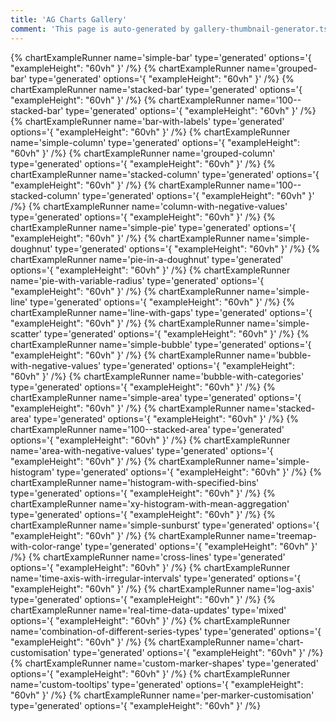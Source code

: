 ```yaml
---
title: 'AG Charts Gallery'
comment: 'This page is auto-generated by gallery-thumbnail-generator.ts to allow the chart gallery examples to be generated. It is ignored by the website.'
---
```


{% chartExampleRunner name='simple-bar' type='generated' options='{ "exampleHeight": "60vh" }' /%}
{% chartExampleRunner name='grouped-bar' type='generated' options='{ "exampleHeight": "60vh" }' /%}
{% chartExampleRunner name='stacked-bar' type='generated' options='{ "exampleHeight": "60vh" }' /%}
{% chartExampleRunner name='100--stacked-bar' type='generated' options='{ "exampleHeight": "60vh" }' /%}
{% chartExampleRunner name='bar-with-labels' type='generated' options='{ "exampleHeight": "60vh" }' /%}
{% chartExampleRunner name='simple-column' type='generated' options='{ "exampleHeight": "60vh" }' /%}
{% chartExampleRunner name='grouped-column' type='generated' options='{ "exampleHeight": "60vh" }' /%}
{% chartExampleRunner name='stacked-column' type='generated' options='{ "exampleHeight": "60vh" }' /%}
{% chartExampleRunner name='100--stacked-column' type='generated' options='{ "exampleHeight": "60vh" }' /%}
{% chartExampleRunner name='column-with-negative-values' type='generated' options='{ "exampleHeight": "60vh" }' /%}
{% chartExampleRunner name='simple-pie' type='generated' options='{ "exampleHeight": "60vh" }' /%}
{% chartExampleRunner name='simple-doughnut' type='generated' options='{ "exampleHeight": "60vh" }' /%}
{% chartExampleRunner name='pie-in-a-doughnut' type='generated' options='{ "exampleHeight": "60vh" }' /%}
{% chartExampleRunner name='pie-with-variable-radius' type='generated' options='{ "exampleHeight": "60vh" }' /%}
{% chartExampleRunner name='simple-line' type='generated' options='{ "exampleHeight": "60vh" }' /%}
{% chartExampleRunner name='line-with-gaps' type='generated' options='{ "exampleHeight": "60vh" }' /%}
{% chartExampleRunner name='simple-scatter' type='generated' options='{ "exampleHeight": "60vh" }' /%}
{% chartExampleRunner name='simple-bubble' type='generated' options='{ "exampleHeight": "60vh" }' /%}
{% chartExampleRunner name='bubble-with-negative-values' type='generated' options='{ "exampleHeight": "60vh" }' /%}
{% chartExampleRunner name='bubble-with-categories' type='generated' options='{ "exampleHeight": "60vh" }' /%}
{% chartExampleRunner name='simple-area' type='generated' options='{ "exampleHeight": "60vh" }' /%}
{% chartExampleRunner name='stacked-area' type='generated' options='{ "exampleHeight": "60vh" }' /%}
{% chartExampleRunner name='100--stacked-area' type='generated' options='{ "exampleHeight": "60vh" }' /%}
{% chartExampleRunner name='area-with-negative-values' type='generated' options='{ "exampleHeight": "60vh" }' /%}
{% chartExampleRunner name='simple-histogram' type='generated' options='{ "exampleHeight": "60vh" }' /%}
{% chartExampleRunner name='histogram-with-specified-bins' type='generated' options='{ "exampleHeight": "60vh" }' /%}
{% chartExampleRunner name='xy-histogram-with-mean-aggregation' type='generated' options='{ "exampleHeight": "60vh" }' /%}
{% chartExampleRunner name='simple-sunburst' type='generated' options='{ "exampleHeight": "60vh" }' /%}
{% chartExampleRunner name='treemap-with-color-range' type='generated' options='{ "exampleHeight": "60vh" }' /%}
{% chartExampleRunner name='cross-lines' type='generated' options='{ "exampleHeight": "60vh" }' /%}
{% chartExampleRunner name='time-axis-with-irregular-intervals' type='generated' options='{ "exampleHeight": "60vh" }' /%}
{% chartExampleRunner name='log-axis' type='generated' options='{ "exampleHeight": "60vh" }' /%}
{% chartExampleRunner name='real-time-data-updates' type='mixed' options='{ "exampleHeight": "60vh" }' /%}
{% chartExampleRunner name='combination-of-different-series-types' type='generated' options='{ "exampleHeight": "60vh" }' /%}
{% chartExampleRunner name='chart-customisation' type='generated' options='{ "exampleHeight": "60vh" }' /%}
{% chartExampleRunner name='custom-marker-shapes' type='generated' options='{ "exampleHeight": "60vh" }' /%}
{% chartExampleRunner name='custom-tooltips' type='generated' options='{ "exampleHeight": "60vh" }' /%}
{% chartExampleRunner name='per-marker-customisation' type='generated' options='{ "exampleHeight": "60vh" }' /%}
